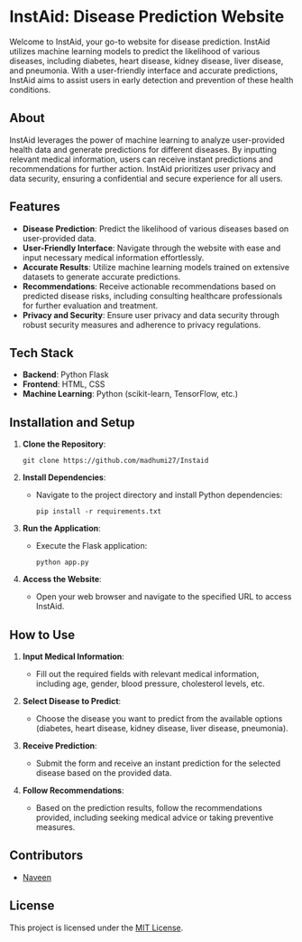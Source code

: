 # InstAid: Disease Prediction Website

Welcome to InstAid, your go-to website for disease prediction. InstAid utilizes machine learning models to predict the likelihood of various diseases, including diabetes, heart disease, kidney disease, liver disease, and pneumonia. With a user-friendly interface and accurate predictions, InstAid aims to assist users in early detection and prevention of these health conditions.

## About

InstAid leverages the power of machine learning to analyze user-provided health data and generate predictions for different diseases. By inputting relevant medical information, users can receive instant predictions and recommendations for further action. InstAid prioritizes user privacy and data security, ensuring a confidential and secure experience for all users.

## Features

- **Disease Prediction**: Predict the likelihood of various diseases based on user-provided data.
- **User-Friendly Interface**: Navigate through the website with ease and input necessary medical information effortlessly.
- **Accurate Results**: Utilize machine learning models trained on extensive datasets to generate accurate predictions.
- **Recommendations**: Receive actionable recommendations based on predicted disease risks, including consulting healthcare professionals for further evaluation and treatment.
- **Privacy and Security**: Ensure user privacy and data security through robust security measures and adherence to privacy regulations.

## Tech Stack

- **Backend**: Python Flask
- **Frontend**: HTML, CSS
- **Machine Learning**: Python (scikit-learn, TensorFlow, etc.)

## Installation and Setup

1. **Clone the Repository**:

   ```
   git clone https://github.com/madhumi27/Instaid
   ```

2. **Install Dependencies**:

   - Navigate to the project directory and install Python dependencies:

     ```
     pip install -r requirements.txt
     ```

3. **Run the Application**:

   - Execute the Flask application:

     ```
     python app.py
     ```

4. **Access the Website**:

   - Open your web browser and navigate to the specified URL to access InstAid.

## How to Use

1. **Input Medical Information**:
   
   - Fill out the required fields with relevant medical information, including age, gender, blood pressure, cholesterol levels, etc.

2. **Select Disease to Predict**:
   
   - Choose the disease you want to predict from the available options (diabetes, heart disease, kidney disease, liver disease, pneumonia).

3. **Receive Prediction**:

   - Submit the form and receive an instant prediction for the selected disease based on the provided data.

4. **Follow Recommendations**:

   - Based on the prediction results, follow the recommendations provided, including seeking medical advice or taking preventive measures.

## Contributors

- [Naveen](https://github.com/Naveenm03)

## License

This project is licensed under the [MIT License](LICENSE).
